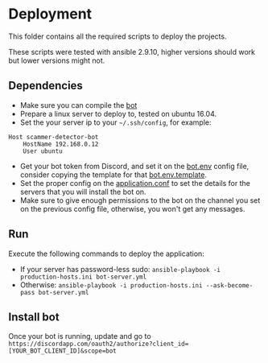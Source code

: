 # Deployment

This folder contains all the required scripts to deploy the projects.

These scripts were tested with ansible 2.9.10, higher versions should work but lower versions might not.

## Dependencies
- Make sure you can compile the [bot](/server)
- Prepare a linux server to deploy to, tested on ubuntu 16.04.
- Set the your server ip to your `~/.ssh/config`, for example:

```
Host scammer-detector-bot
    HostName 192.168.0.12
    User ubuntu
```

- Get your bot token from Discord, and set it on the [bot.env](config/bot.env) config file, consider copying the template for that [bot.env.template](config/bot.env.template).
- Set the proper config on the [application.conf](/server/src/main/resources/application.conf) to set the details for the servers that you will install the bot on.
- Make sure to give enough permissions to the bot on the channel you set on the previous config file, otherwise, you won't get any messages.

## Run
Execute the following commands to deploy the application:
- If your server has password-less sudo: `ansible-playbook -i production-hosts.ini bot-server.yml`
- Otherwise: `ansible-playbook -i production-hosts.ini --ask-become-pass bot-server.yml`


## Install bot
Once your bot is running, update and go to `https://discordapp.com/oauth2/authorize?client_id=[YOUR_BOT_CLIENT_ID]&scope=bot`

